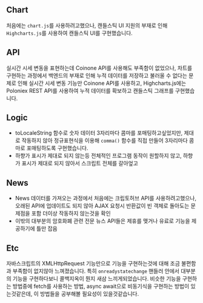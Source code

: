 ## Chart

처음에는 `chart.js`를 사용하려고했으나, 캔들스틱 UI 지원의 부재로 인해 `Highcharts.js`를 사용하여 캔들스틱 UI를 구현했습니다.

## API

실시간 시세 변동을 표현하는데 Coinone API를 사용해도 부족함이 없었으나, 차트를 구현하는 과정에서 백엔드의 부재로 인해 누적 데이터를 저장하고 불러올 수 없다는 문제로 인해
실시간 시세 변동 기능만 Coinone API를 사용하고, Highcharts.js에는 Poloniex REST API를 사용하여 누적 데이터를 확보하고 캔들스틱 그래프를 구현했습니다.

## Logic

- toLocaleString 함수로 숫자 데이터 3자리마다 콤마를 포매팅하고싶었지만, 제대로 작동하지 않아 정규표현식을 이용해 `comma()` 함수를 직접 만들어 3자리마다 콤마로 포매팅하도록 구현했습니다. 
- 하향가 표시가 제대로 되지 않는등 전체적인 프로그램 동작이 원할하지 않고, 하향가 표시가 제대로 되지 않아서 스크립트 전체를 갈아엎고 

## News

- News 데이터를 가져오는 과정에서 처음에는 크립토허브 API를 사용하려고했으나, 오래된 API에 업데이트도 되지 않아 AJAX 요청시 반환값이 빈 객체로 돌아도는 문제점을 포함 더이상 작동하지 않는것을 확인
- 이밖의 대부분의 암호화폐 관련 전문 뉴스 API들은 제휴를 맺거나 유료로 기능을 제공하기에 틀만 잡음

## Etc 

자바스크립트의 XMLHttpRequest 기능만으로 기능을 구현하는것에 대해 조금 불편함과 부족함이 없지않아 느껴졌습니다. 
특히 `onreadystatechange` 핸들러 안에서 대부분의 기능을 구현하다보니 콜백지옥이 뭔지 새삼 느끼게되었습니다.
비슷한 기능을 구현하는 방법중에 fetch를 사용하는 방법, async await으로 비동기식을 구현하는 방법이 있는것같은데, 이 방법들을 공부해볼 필요성이 있을것같습니다.
